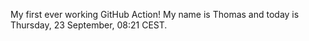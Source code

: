 My first ever working GitHub Action!
My name is Thomas and today is Thursday, 23 September, 08:21 CEST. 
